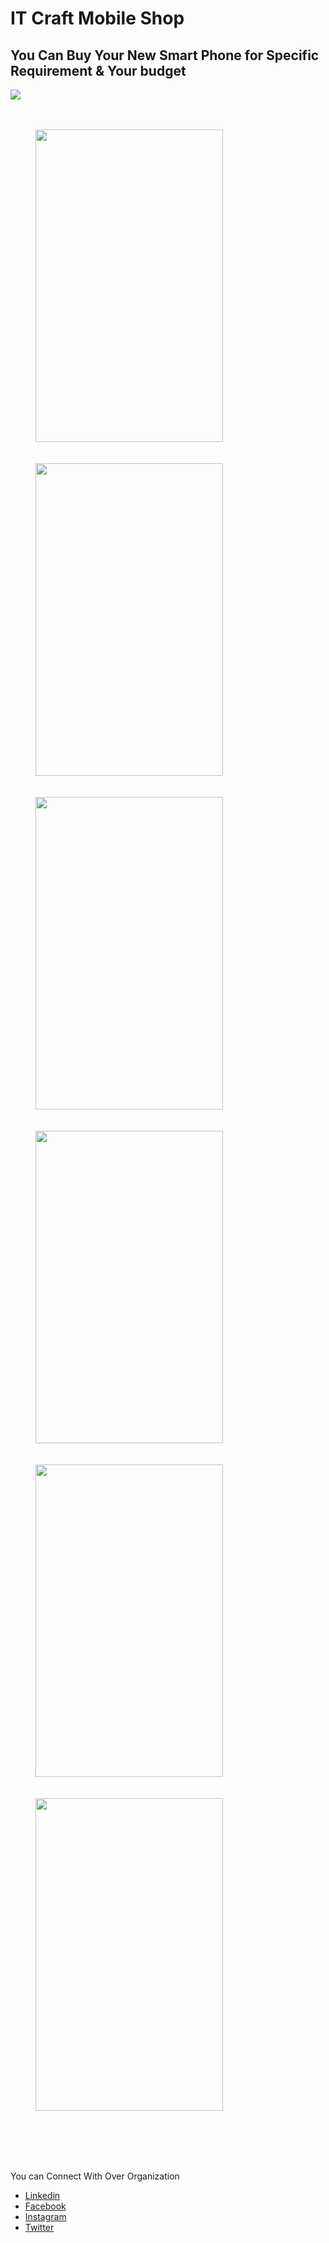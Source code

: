 # IT Craft Mobile Shop 

## You Can Buy Your New Smart Phone for Specific Requirement & Your budget  

<img src="https://github.com/IT-Craft-Solution/MobileShop/blob/New/Screenshot/image.png">

<br/><br/>
<img src="https://github.com/IT-Craft-Solution/MobileShop/blob/New/Screenshot/image-1.jpeg" height="500" width="300" hspace="40"><br/><br/><br/>
<img src="https://github.com/IT-Craft-Solution/MobileShop/blob/New/Screenshot/image-2.jpeg" height="500" width="300" hspace="40"><br/><br/><br/>
<img src="https://github.com/IT-Craft-Solution/MobileShop/blob/New/Screenshot/image-3.jpeg" height="500" width="300" hspace="40"><br/><br/><br/>
<img src="https://github.com/IT-Craft-Solution/MobileShop/blob/New/Screenshot/image-4.jpeg" height="500" width="300" hspace="40"><br/><br/><br/>
<img src="https://github.com/IT-Craft-Solution/MobileShop/blob/New/Screenshot/image-5.jpeg" height="500" width="300" hspace="40"><br/><br/><br/>
<img src="https://github.com/IT-Craft-Solution/MobileShop/blob/New/Screenshot/image-6.jpeg" height="500" width="300" hspace="40"><br/><br/><br/>

<br/><br/>

You can Connect With Over Organization

- [Linkedin](https://www.linkedin.com/in/itcraftsolution/)
- [Facebook](https://www.facebook.com/itcraftsolution/?ref=pages_you_manage)
- [Instagram](https://www.instagram.com/itcraftsolution/)
- [Twitter](https://twitter.com/craft_solution)
